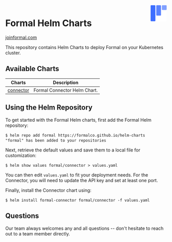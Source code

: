 <a href="https://joinformal.com">
    <img src=".github/formal_logo.svg" alt="Formal logo" title="Formal" align="right" height="50" />
</a>

# Formal Helm Charts

[joinformal.com](https://joinformal.com)

This repository contains Helm Charts to deploy Formal on your Kubernetes cluster.

## Available Charts

| Charts                                            | Description                                                               |
| ------------------------------------------------- | ------------------------------------------------------------------------- |
| [connector](charts/connector)                     | Formal Connector Helm Chart.                                              |

## Using the Helm Repository

To get started with the Formal Helm charts, first add the Formal Helm repository:

```
$ helm repo add formal https://formalco.github.io/helm-charts
"formal" has been added to your repositories
```

Next, retrieve the default values and save them to a local file for
customization:

```
$ helm show values formal/connector > values.yaml
```

You can then edit `values.yaml` to fit your deployment needs. For the
Connector, you will need to update the API key and set at least one
port.

Finally, install the Connector chart using:

```
$ helm install formal-connector formal/connector -f values.yaml
```

## Questions

Our team always welcomes any and all questions -- don't hesitate to reach out to a team member directly.
